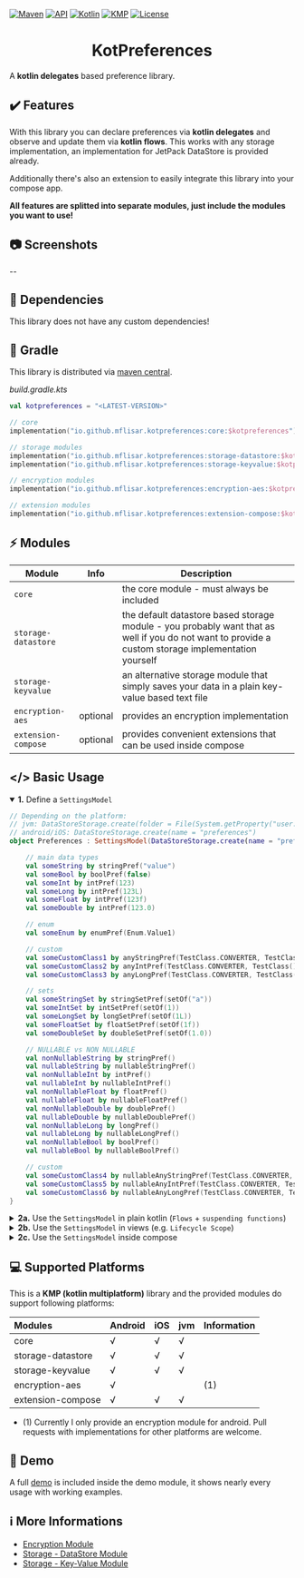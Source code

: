 [![Maven](https://img.shields.io/maven-central/v/io.github.mflisar.kotpreferences/core?style=for-the-badge&color=blue)](https://central.sonatype.com/namespace/io.github.mflisar.kotpreferences)
[![API](https://img.shields.io/badge/api-21%2B-brightgreen.svg?style=for-the-badge)](https://android-arsenal.com/api?level=21)
[![Kotlin](https://img.shields.io/github/languages/top/mflisar/kotpreferences.svg?style=for-the-badge&color=blueviolet)](https://kotlinlang.org/)
[![KMP](https://img.shields.io/badge/Kotlin_Multiplatform-blue?style=for-the-badge&label=Kotlin)](https://kotlinlang.org/docs/multiplatform.html)
[![License](https://img.shields.io/github/license/MFlisar/KotPreferences?style=for-the-badge)](LICENSE)

<h1 align="center">KotPreferences</h1>

A <b>kotlin delegates</b> based preference library.

## :heavy_check_mark: Features

With this library you can declare preferences via **kotlin delegates** and observe and update them via **kotlin flows**. This works with any storage implementation, an implementation for JetPack DataStore is provided already.

Additionally there's also an extension to easily integrate this library into your compose app.

**All features are splitted into separate modules, just include the modules you want to use!**

## :camera: Screenshots

--

## :link: Dependencies

This library does not have any custom dependencies!

## :elephant: Gradle

This library is distributed via [maven central]([https://central.sonatype.com/](https://repo.maven.apache.org/maven2/io/github/mflisar/kotpreferences/)).

*build.gradle.kts*

```kts
val kotpreferences = "<LATEST-VERSION>"

// core
implementation("io.github.mflisar.kotpreferences:core:$kotpreferences")

// storage modules
implementation("io.github.mflisar.kotpreferences:storage-datastore:$kotpreferences")
implementation("io.github.mflisar.kotpreferences:storage-keyvalue:$kotpreferences")

// encryption modules
implementation("io.github.mflisar.kotpreferences:encryption-aes:$kotpreferences")

// extension modules
implementation("io.github.mflisar.kotpreferences:extension-compose:$kotpreferences")
```

## :zap: Modules

| Module              | Info     | Description                                                                                                                                        |
|---------------------|----------|----------------------------------------------------------------------------------------------------------------------------------------------------|
| `core`              |          | the core module - must always be included                                                                                                          |
| `storage-datastore` |          | the default datastore based storage module - you probably want that as well if you do not want to provide a custom storage implementation yourself |
| `storage-keyvalue`  |          | an alternative storage module that simply saves your data in a plain key-value based text file                                                     |
| `encryption-aes`    | optional | provides an encryption implementation                                                                                                              |
| `extension-compose` | optional | provides convenient extensions that can be used inside compose                                                                                     |

## </> Basic Usage

<details open>
<summary><b>1.</b> Define a <code>SettingsModel</code></summary>

```kotlin
// Depending on the platform:
// jvm: DataStoreStorage.create(folder = File(System.getProperty("user.dir")), name = "settings")
// android/iOS: DataStoreStorage.create(name = "preferences")
object Preferences : SettingsModel(DataStoreStorage.create(name = "preferences")) {

    // main data types
    val someString by stringPref("value")
    val someBool by boolPref(false)
    val someInt by intPref(123)
    val someLong by intPref(123L)
    val someFloat by intPref(123f)
    val someDouble by intPref(123.0)

    // enum
    val someEnum by enumPref(Enum.Value1)

    // custom
    val someCustomClass1 by anyStringPref(TestClass.CONVERTER, TestClass()) // converts TestClass to a string and saves this string
    val someCustomClass2 by anyIntPref(TestClass.CONVERTER, TestClass())    // converts TestClass to an int and saves this int
    val someCustomClass3 by anyLongPref(TestClass.CONVERTER, TestClass())   // converts TestClass to a long and saves this long

    // sets
    val someStringSet by stringSetPref(setOf("a"))
    val someIntSet by intSetPref(setOf(1))
    val someLongSet by longSetPref(setOf(1L))
    val someFloatSet by floatSetPref(setOf(1f))
    val someDoubleSet by doubleSetPref(setOf(1.0))

    // NULLABLE vs NON NULLABLE
    val nonNullableString by stringPref()
    val nullableString by nullableStringPref()
    val nonNullableInt by intPref()
    val nullableInt by nullableIntPref()
    val nonNullableFloat by floatPref()
    val nullableFloat by nullableFloatPref()
    val nonNullableDouble by doublePref()
    val nullableDouble by nullableDoublePref()
    val nonNullableLong by longPref()
    val nullableLong by nullableLongPref()
    val nonNullableBool by boolPref()
    val nullableBool by nullableBoolPref()

    // custom
    val someCustomClass4 by nullableAnyStringPref(TestClass.CONVERTER, TestClass())
    val someCustomClass5 by nullableAnyIntPref(TestClass.CONVERTER, TestClass())
    val someCustomClass6 by nullableAnyLongPref(TestClass.CONVERTER, TestClass())
}
```

</details>

<details>
<summary><b>2a.</b> Use the <code>SettingsModel</code> in plain kotlin (<code>Flows</code> + <code>suspending functions</code>)</summary>

```kotlin
// 1) get a flow
val flow = Preferences.someString.flow

// 2) read/update values by suspend functions
scope.launch(Dispatchers.IO) {
    val value = Preferences.someInt.read()
    Preferences.someInt.update(value + 1)
}
```

</details>

<details>
<summary><b>2b.</b> Use the <code>SettingsModel</code> in views (e.g. <code>Lifecycle Scope</code>)</summary>

```kotlin
// 1) simply observe a setting
Preferences.someString.observe(lifecycleScope) {
    L.d { "someString = $it"}
}

// 2) direct read (not recommended if not necessary but may be useful in many cases)
// => simply returns read() in a blocking way)
val name = Preferences.someString.value

// 3) observe a setting once
Preferences.someString.observeOnce(lifecycleScope) {
    L.d { "someString = $it"}
}

// 4) observe ALL settings
Preferences.changes.onEach {
    L.d { "[ALL SETTINGS OBSERVER] Setting '${it.setting.key}' changed its value to ${it.value}" }
}.launchIn(lifecycleScope)

// 5) observe SOME settings
Preferences.changes
    .filter {
        it.setting == Preferences.someString ||
        it.setting == Preferences.someBool
    }.onEach {
        L.d { "[SOME SETTINGS OBSERVER] Setting '${it.setting.key}' changed its value to ${it.value}" }
    }.launchIn(lifecycleScope)

// 6) read multiple settings in a suspending way
lifecycleScope.launch(Dispatchers.IO) {
    val someString = Preferences.someString.read()
    val someBool = Preferences.someBool.read()
}
```

</details>

<details>
<summary><b>2c.</b> Use the <code>SettingsModel</code> inside compose</summary>

```kotlin
val name = Preferences.someString.collectAsState()
val name = Preferences.someString.collectAsStateWithLifecycle()

// simply use the state inside your composables, the state will change whenever the setting behind it will change
```

</details>

## :computer: Supported Platforms

This is a **KMP (kotlin multiplatform)** library and the provided modules do support following platforms:

| Modules           | Android | iOS | jvm | Information |
|:------------------|---------|-----|-----|-------------|
| core              | √       | √   | √   |             |
| storage-datastore | √       | √   | √   |             |
| storage-keyvalue  | √       | √   | √   |             |
| encryption-aes    | √       |     |     | (1)         |
| extension-compose | √       | √   | √   |             |

* (1) Currently I only provide an encryption module for android. Pull requests with implementations for other platforms are welcome.

## :tada: Demo

A full [demo](demo) is included inside the demo module, it shows nearly every usage with working examples.

## :information_source: More Informations

* [Encryption Module](readmes/module-encryption.md)
* [Storage - DataStore Module](readmes/module-datastore.md)
* [Storage - Key-Value Module](readmes/module-key-value.md)
